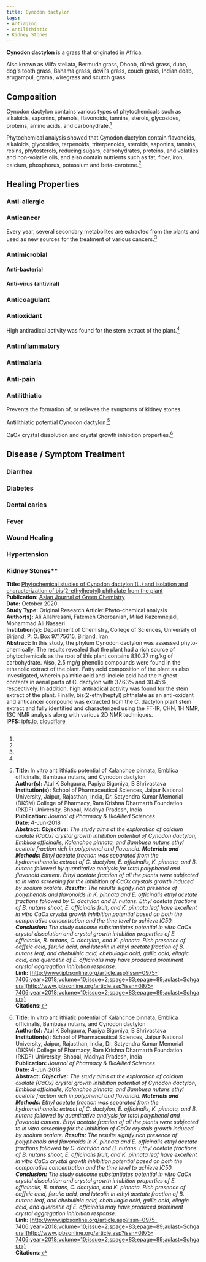 ```yaml
---
title: Cynodon dactylon
tags:
- Antiaging
- Antilithiatic
- Kidney Stones
---
```

**Cynodon dactylon** is a grass that originated in Africa.

Also known as Vilfa stellata, Bermuda grass, Dhoob, dūrvā grass, dubo, dog's tooth grass, Bahama grass, devil's grass, couch grass, Indian doab, arugampul, grama, wiregrass and scutch grass.

## Composition

Cynodon dactylon contains various types of phytochemicals such as alkaloids, saponins, phenols, flavonoids, tannins, sterols, glycosides, proteins, amino acids, and carbohydrate.[^2]

Phytochemical analysis showed that Cynodon dactylon contain flavonoids, alkaloids, glycosides, terpenoids, triterpenoids, steroids, saponins, tannins, resins, phytosterols, reducing sugars, carbohydrates, proteins, and volatiles and non-volatile oils, and also contain nutrients such as fat, fiber, iron, calcium, phosphorus, potassium and beta-carotene.[^2]

## Healing Properties

### Anti-allergic

### Anticancer

Every year, several secondary metabolites are extracted from the plants and used as new sources for the treatment of various cancers.[^2]

### Antimicrobial

#### Anti-bacterial

#### Anti-virus (antiviral) 

### Anticoagulant

### Antioxidant

High antiradical activity was found for the stem extract of the plant.[^2]

### Antiinflammatory

### Antimalaria

### Anti-pain
 
### Antilithiatic

Prevents the formation of, or relieves the symptoms of kidney stones.

Antilithiatic potential Cynodon dactylon.[^1]

CaOx crystal dissolution and crystal growth inhibition properties.[^1]

## Disease / Symptom Treatment

### Diarrhea

### Diabetes

### Dental caries

### Fever

### Wound Healing

### Hypertension

### Kidney Stones**

[^1]: **Title:** In vitro antilithiatic potential of Kalanchoe pinnata, Emblica officinalis, Bambusa nutans, and Cynodon dactylon<br>**Author(s):** Atul K Sohgaura, Papiya Bigoniya, B Shrivastava<br>**Institution(s):** School of Pharmaceutical Sciences, Jaipur National University, Jaipur, Rajasthan, India, Dr. Satyendra Kumar Memorial (DKSM) College of Pharmacy, Ram Krishna Dharmarth Foundation (RKDF) University, Bhopal, Madhya Pradesh, India<br>**Publication:** <i>Journal of Pharmacy & BioAllied Sciences</i><br>**Date:** 4-Jun-2018<br>**Abstract:** <i>**Objective:** The study aims at the exploration of calcium oxalate (CaOx) crystal growth inhibition potential of Cynodon dactylon, Emblica officinalis, Kalanchoe pinnata, and Bambusa nutans ethyl acetate fraction rich in polyphenol and flavonoid. **Materials and Methods:** Ethyl acetate fraction was separated from the hydromethanolic extract of C. dactylon, E. officinalis, K. pinnata, and B. nutans followed by quantitative analysis for total polyphenol and flavonoid content. Ethyl acetate fraction of all the plants were subjected to in vitro screening for the inhibition of CaOx crystals growth induced by sodium oxalate. **Results:** The results signify rich presence of polyphenols and flavonoids in K. pinnata and E. officinalis ethyl acetate fractions followed by C. dactylon and B. nutans. Ethyl acetate fractions of B. nutans shoot, E. officinalis fruit, and K. pinnata leaf have excellent in vitro CaOx crystal growth inhibition potential based on both the comparative concentration and the time level to achieve IC50. **Conclusion:** The study outcome substantiates potential in vitro CaOx crystal dissolution and crystal growth inhibition properties of E. officinalis, B. nutans, C. dactylon, and K. pinnata. Rich presence of caffeic acid, ferulic acid, and luteolin in ethyl acetate fraction of B. nutans leaf, and chebulinic acid, chebulagic acid, gallic acid, ellagic acid, and quercetin of E. officinalis may have produced prominent crystal aggregation inhibition response.</i><br>**Link:** [http://www.jpbsonline.org/article.asp?issn=0975-7406;year=2018;volume=10;issue=2;spage=83;epage=89;aulast=Sohgaura](http://www.jpbsonline.org/article.asp?issn=0975-7406;year=2018;volume=10;issue=2;spage=83;epage=89;aulast=Sohgaura)<br>**Citations:**  

[^2]: 
**Title:** [Phytochemical studies of Cynodon dactylon (L.) and isolation and characterization of bis(2-ethylheptyl) phthalate from the plant](https://dx.doi.org/10.22034/ajgc.2021.104596)<br>
**Publication:** [Asian Journal of Green Chemistry](http://www.ajgreenchem.com/)<br>
**Date:** October 2020<br>
**Study Type:** Original Research Article: Phyto-chemical analysis<br>
**Author(s):** Ali Allahresani, Fatemeh Ghorbanian, Milad Kazemnejadi, Mohammad Ali Nasseri<br>
**Institution(s):** Department of Chemistry, College of Sciences, University of Birjand, P. O. Box 97175615, Birjand, Iran<br>
**Abstract:** In this study, the phylum Cynodon dactylon was assessed phyto-chemically. The results revealed that the plant had a rich source of phytochemicals as the root of this plant contains 830.27 mg/kg of carbohydrate. Also, 2.5 mg/g phenolic compounds were found in the ethanolic extract of the plant. Fatty acid composition of the plant as also investigated, wherein palmitic acid and linoleic acid had the highest contents in aerial parts of C. dactylon with 37.63% and 30.45%, respectively. In addition, high antiradical activity was found for the stem extract of the plant. Finally, bis(2-ethylheptyl) phthalate as an anti-oxidant and anticancer compound was extracted from the C. dactylon plant stem extract and fully identified and characterized using the FT-IR, CHN, 1H NMR, 13C NMR analysis along with various 2D NMR techniques.<br>
**IPFS:** [ipfs.io](https://ipfs.io/ipfs/QmeBan3J8KEoK98W1TpnrdxrSMCTq3kBesN43uWEy3Pz49), [cloudflare](https://cloudflare-ipfs.com/ipfs/QmeBan3J8KEoK98W1TpnrdxrSMCTq3kBesN43uWEy3Pz49)

<!-- [^1]: 
**Title:** [ ]( )<br>
**Publication:** [ ]( )<br>
**Date:** <br>
**Study Type:** Animal Study, Commentary, Human Study: In Vitro - In Vivo - In Silico, Human: Case Report, Meta Analysis, Review<br>
**Author(s):** <br>
**Institution(s):** <br>
**Abstract:** <br>
**IPFS:** [ipfs.io](https://ipfs.io/ipfs/), [cloudflare](https://cloudflare-ipfs.com/ipfs/) -->